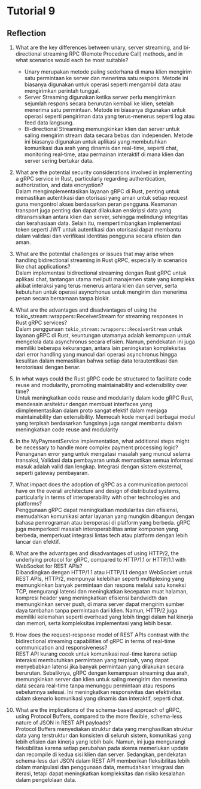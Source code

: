 # Tutorial 9
## Reflection
1. What are the key differences between unary, server streaming, and bi-directional streaming RPC (Remote Procedure Call) methods, and in what scenarios would each be most suitable?  
   - Unary merupakan metode paling sederhana di mana klien mengirim satu permintaan ke server dan menerima satu respons. Metode ini biasanya digunakan untuk operasi seperti mengambil data atau mengirimkan perintah tunggal.  
   - Server Streaming digunakan ketika server perlu mengirimkan sejumlah respons secara berurutan kembali ke klien, setelah menerima satu permintaan. Metode ini biasanya digunakan untuk operasi seperti  pengiriman data yang terus-menerus seperti log atau feed data langsung.  
   - Bi-directional Streaming memungkinkan klien dan server untuk saling mengirim stream data secara bebas dan independen. Metode ini biasanya digunakan untuk aplikasi yang membutuhkan komunikasi dua arah yang dinamis dan real-time, seperti chat, monitoring real-time, atau permainan interaktif di mana klien dan server sering bertukar data.  
     

2. What are the potential security considerations involved in implementing a gRPC service in Rust, particularly regarding authentication, authorization, and data encryption?  
   Dalam mengimplementasikan layanan gRPC di Rust, penting untuk memastikan autentikasi dan otorisasi yang aman untuk setiap request guna mengontrol akses berdasarkan peran pengguna. Keamanan transport juga penting dan dapat dilakukan enskripsi data yang ditransmisikan antara klien dan server, sehingga melindungi integritas dan kerahasiaan data. Selain itu, mempertimbangkan implementasi token seperti JWT untuk autentikasi dan otorisasi dapat membantu dalam validasi dan verifikasi identitas pengguna secara efisien dan aman.  
  

3. What are the potential challenges or issues that may arise when handling bidirectional streaming in Rust gRPC, especially in scenarios like chat applications?  
   Dalam implementasi bidirectional streaming dengan Rust gRPC untuk aplikasi chat, tantangan utama meliputi manajemen state yang kompleks akibat interaksi yang terus menerus antara klien dan server, serta kebutuhan untuk operasi asyncrhonus untuk mengirim dan menerima pesan secara bersamaan tanpa blokir.  


4. What are the advantages and disadvantages of using the tokio_stream::wrappers::ReceiverStream for streaming responses in Rust gRPC services?  
   Dalam penggunaan `tokio_stream::wrappers::ReceiverStream` untuk layanan gRPC di Rust, keuntungan utamanya adalah kemampuan untuk mengelola data asynchronus secara efisien. Namun, pendekatan ini juga memiliki beberapa kekurangan, antara lain peningkatan kompleksitas dari error handling yang muncul dari operasi asynchronus hingga kesulitan dalam memastikan bahwa setiap data terautentikasi dan terotorisasi dengan benar.  

    
5. In what ways could the Rust gRPC code be structured to facilitate code reuse and modularity, promoting maintainability and extensibility over time?  
   Untuk meningkatkan code reuse and modularity dalam kode gRPC Rust, mendesain arsitektur dengan membuat interfaces yang diimplementasikan dalam proto sangat efektif dalam menjaga maintainability dan extensibility. Memecah kode menjadi berbagai modul yang terpisah berdasarkan fungsinya  juga sangat membantu dalam meningkatkan  code reuse and modularity  


6. In the MyPaymentService implementation, what additional steps might be necessary to handle more complex payment processing logic?  
   Penanganan error yang untuk mengatasi masalah yang muncul selama transaksi, Validasi data pembayaran untuk memastikan semua informasi masuk adalah valid dan lengkap. Integrasi dengan sistem eksternal, seperti gateway pembayaran.  


7. What impact does the adoption of gRPC as a communication protocol have on the overall architecture and design of distributed systems, particularly in terms of interoperability with other technologies and platforms?  
   Penggunaan gRPC dapat meningkatkan modularitas dan efisiensi, memudahkan komunikasi antar layanan yang mungkin dibangun dengan bahasa pemrograman atau beroperasi di platform yang berbeda. gRPC juga memperkecil masalah interoperabilitas antar komponen yang berbeda, memperkuat integrasi lintas tech atau platform dengan lebih lancar dan efektif.  


8. What are the advantages and disadvantages of using HTTP/2, the underlying protocol for gRPC, compared to HTTP/1.1 or HTTP/1.1 with WebSocket for REST APIs?  
   Dibandingkan dengan HTTP/1.1 atau HTTP/1.1 dengan WebSocket untuk REST APIs, HTTP/2, mempunyai kelebihan seperti multiplexing yang memungkinkan banyak permintaan dan respons melalui satu koneksi TCP, mengurangi latensi dan meningkatkan kecepatan muat halaman, kompresi header yang meningkatkan efisiensi bandwidth dan memungkinkan server push, di mana server dapat mengirim sumber daya tambahan tanpa permintaan dari klien. Namun, HTTP/2 juga memiliki kelemahan seperti overhead yang lebih tinggi dalam hal kinerja dan memori, serta kompleksitas implementasi yang lebih besar.  


9. How does the request-response model of REST APIs contrast with the bidirectional streaming capabilities of gRPC in terms of real-time communication and responsiveness?  
   REST API kurang cocok untuk komunikasi real-time karena setiap interaksi membutuhkan permintaan yang terpisah, yang dapat menyebabkan latensi jika banyak permintaan yang dilakukan secara berurutan. Sebaliknya, gRPC dengan kemampuan streaming dua arah, memungkinkan server dan klien untuk saling mengirim dan menerima data secara real-time tanpa menunggu permintaan atau respons sebelumnya selesai. Ini meningkatkan responsivitas dan efektivitas dalam skenario komunikasi yang dinamis dan interaktif, seperti chat.  


10. What are the implications of the schema-based approach of gRPC, using Protocol Buffers, compared to the more flexible, schema-less nature of JSON in REST API payloads?  
    Protocol Buffers menyediakan struktur data yang menghasilkan struktur data yang terstruktur dan konsisten di seluruh sistem, komunikasi yang lebih efisien dan kinerja yang lebih baik. Namun, ini juga mengurangi fleksibilitas karena setiap perubahan pada skema memerlukan update dan recompile di kedua sisi klien dan server. Sedangkan, pendekatan schema-less dari JSON dalam REST API memberikan fleksibilitas lebih dalam manipulasi dan penggunaan data, memudahkan integrasi dan iterasi, tetapi dapat meningkatkan kompleksitas dan risiko kesalahan dalam pengelolaan data.


